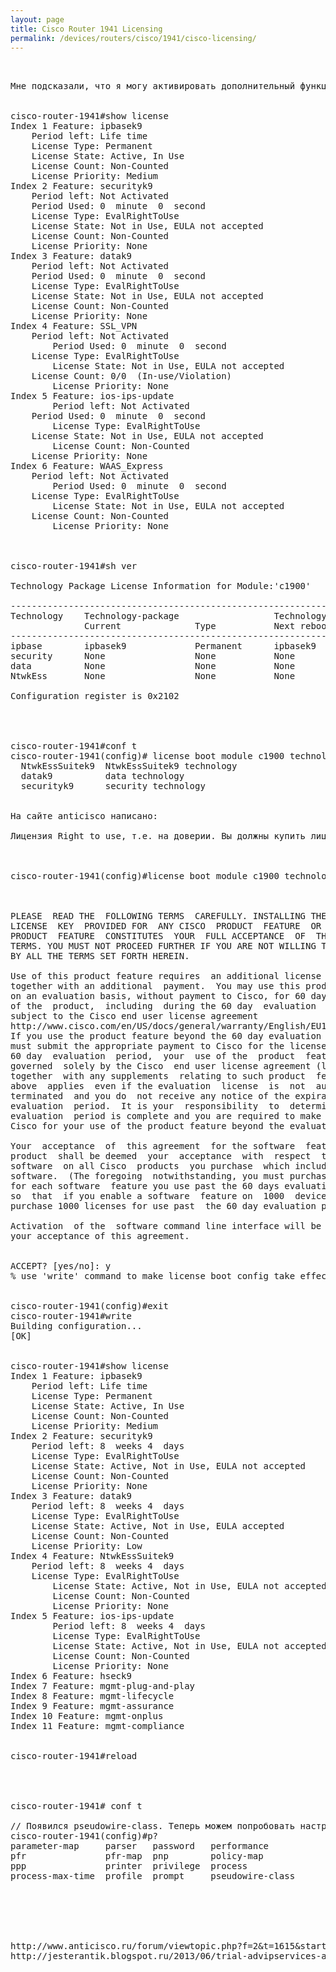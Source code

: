 ```yaml
---
layout: page
title: Cisco Router 1941 Licensing
permalink: /devices/routers/cisco/1941/cisco-licensing/
---
```



<pre>


Мне подсказали, что я могу активировать дополнительный функционал на определенное время.


cisco-router-1941#show license
Index 1 Feature: ipbasek9
	Period left: Life time
	License Type: Permanent
	License State: Active, In Use
	License Count: Non-Counted
	License Priority: Medium
Index 2 Feature: securityk9
	Period left: Not Activated
	Period Used: 0  minute  0  second  
	License Type: EvalRightToUse
	License State: Not in Use, EULA not accepted
	License Count: Non-Counted
	License Priority: None
Index 3 Feature: datak9
	Period left: Not Activated
	Period Used: 0  minute  0  second  
	License Type: EvalRightToUse
	License State: Not in Use, EULA not accepted
	License Count: Non-Counted
	License Priority: None
Index 4 Feature: SSL_VPN
	Period left: Not Activated
        Period Used: 0  minute  0  second  
	License Type: EvalRightToUse
        License State: Not in Use, EULA not accepted
	License Count: 0/0  (In-use/Violation)
        License Priority: None
Index 5 Feature: ios-ips-update
        Period left: Not Activated
	Period Used: 0  minute  0  second  
        License Type: EvalRightToUse
	License State: Not in Use, EULA not accepted
        License Count: Non-Counted
	License Priority: None
Index 6 Feature: WAAS_Express
	Period left: Not Activated
        Period Used: 0  minute  0  second  
	License Type: EvalRightToUse
        License State: Not in Use, EULA not accepted
	License Count: Non-Counted
        License Priority: None



cisco-router-1941#sh ver

Technology Package License Information for Module:'c1900'

------------------------------------------------------------------------
Technology    Technology-package                  Technology-package
              Current              Type           Next reboot  
------------------------------------------------------------------------
ipbase        ipbasek9             Permanent      ipbasek9
security      None                 None           None
data          None                 None           None
NtwkEss       None                 None           None

Configuration register is 0x2102




cisco-router-1941#conf t
cisco-router-1941(config)# license boot module c1900 technology-package ?
  NtwkEssSuitek9  NtwkEssSuitek9 technology
  datak9          data technology
  securityk9      security technology


На сайте anticisco написано:

Лицензия Right to use, т.е. на доверии. Вы должны купить лицензию, но активировать вы её не сможете. После 60 дней и после перезагрузки всё будет работать независимо от того, купили вы лицензию или нет.



cisco-router-1941(config)#license boot module c1900 technology-package datak9



PLEASE  READ THE  FOLLOWING TERMS  CAREFULLY. INSTALLING THE LICENSE OR
LICENSE  KEY  PROVIDED FOR  ANY CISCO  PRODUCT  FEATURE  OR  USING SUCH
PRODUCT  FEATURE  CONSTITUTES  YOUR  FULL ACCEPTANCE  OF  THE FOLLOWING
TERMS. YOU MUST NOT PROCEED FURTHER IF YOU ARE NOT WILLING TO  BE BOUND
BY ALL THE TERMS SET FORTH HEREIN.

Use of this product feature requires  an additional license from Cisco,
together with an additional  payment.  You may use this product feature
on an evaluation basis, without payment to Cisco, for 60 days. Your use
of the  product,  including  during the 60 day  evaluation  period,  is
subject to the Cisco end user license agreement
http://www.cisco.com/en/US/docs/general/warranty/English/EU1KEN_.html
If you use the product feature beyond the 60 day evaluation period, you
must submit the appropriate payment to Cisco for the license. After the
60 day  evaluation  period,  your  use of the  product  feature will be
governed  solely by the Cisco  end user license agreement (link above),
together  with any supplements  relating to such product  feature.  The
above  applies  even if the evaluation  license  is  not  automatically
terminated  and you do  not receive any notice of the expiration of the
evaluation  period.  It is your  responsibility  to  determine when the
evaluation  period is complete and you are required to make  payment to
Cisco for your use of the product feature beyond the evaluation period.

Your  acceptance  of  this agreement  for the software  features on one
product  shall be deemed  your  acceptance  with  respect  to all  such
software  on all Cisco  products  you purchase  which includes the same
software.  (The foregoing  notwithstanding, you must purchase a license
for each software  feature you use past the 60 days evaluation  period,
so  that  if you enable a software  feature on  1000  devices, you must
purchase 1000 licenses for use past  the 60 day evaluation period.)

Activation  of the  software command line interface will be evidence of
your acceptance of this agreement.


ACCEPT? [yes/no]: y
% use 'write' command to make license boot config take effect on next boot


cisco-router-1941(config)#exit
cisco-router-1941#write
Building configuration...
[OK]


cisco-router-1941#show license
Index 1 Feature: ipbasek9
	Period left: Life time
	License Type: Permanent
	License State: Active, In Use
	License Count: Non-Counted
	License Priority: Medium
Index 2 Feature: securityk9
	Period left: 8  weeks 4  days
	License Type: EvalRightToUse
	License State: Active, Not in Use, EULA not accepted
	License Count: Non-Counted
	License Priority: None
Index 3 Feature: datak9
	Period left: 8  weeks 4  days
	License Type: EvalRightToUse
	License State: Active, Not in Use, EULA accepted
	License Count: Non-Counted
	License Priority: Low
Index 4 Feature: NtwkEssSuitek9
	Period left: 8  weeks 4  days
	License Type: EvalRightToUse
        License State: Active, Not in Use, EULA not accepted
        License Count: Non-Counted
        License Priority: None
Index 5 Feature: ios-ips-update
        Period left: 8  weeks 4  days
        License Type: EvalRightToUse
        License State: Active, Not in Use, EULA not accepted
        License Count: Non-Counted
        License Priority: None
Index 6 Feature: hseck9
Index 7 Feature: mgmt-plug-and-play
Index 8 Feature: mgmt-lifecycle
Index 9 Feature: mgmt-assurance
Index 10 Feature: mgmt-onplus
Index 11 Feature: mgmt-compliance


cisco-router-1941#reload




cisco-router-1941# conf t

// Появился pseudowire-class. Теперь можем попробовать настроить l2tp
cisco-router-1941(config)#p?
parameter-map     parser   password   performance
pfr               pfr-map  pnp        policy-map
ppp               printer  privilege  process
process-max-time  profile  prompt     pseudowire-class



<!--

 license boot module c3900 technology-package uck9


erase startup, перегрузил


Попробовать

c2900-universalk9-mz.SPA.151-3.T.bin - да
c2900-universalk9-mz.SPA.152-2.T.bin - нет




 у меня получилось только на -

universalk9-mz.151-3.T1.bin - да
universalk9-mz.151-3.T3.bin - нет
universalk9-mz.151-3.T1.bin - нет

-->


http://www.anticisco.ru/forum/viewtopic.php?f=2&t=1615&start=20
http://jesterantik.blogspot.ru/2013/06/trial-advipservices-advsecurity-cisco.html

</pre>

